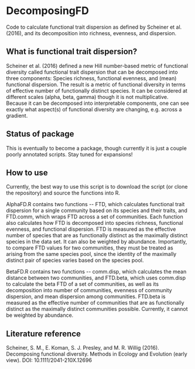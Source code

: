 # DecomposingFD
Code to calculate functional trait dispersion as defined by Scheiner et al. (2016), and its decomposition into richness, evenness, and dispersion.

## What is functional trait dispersion?

Scheiner et al. (2016) defined a new Hill number-based metric of functional diversity called functional trait dispersion that can be decomposed into three components: Species richness, functional evenness, and (mean) functional dispersion. The result is a metric of functional diversity in terms of effective number of functionally distinct species. It can be considered at different scales (alpha, beta, gamma) though it is not multiplicative. Because it can be decomposed into interpretable components, one can see exactly what aspect(s) of functional diversity are changing, e.g. across a gradient.

## Status of package
This is eventually to become a package, though currently it is just a couple poorly annotated scripts. Stay tuned for expansions!

## How to use
Currently, the best way to use this script is to download the script (or clone the repository) and source the functions into R.

AlphaFD.R contains two functions -- FTD, which calculates functional trait dispersion for a single community based on its species and their traits, and FTD.comm, which wraps FTD across a set of communities. Each function also calculates how FTD is decomposed into species richness, functional evenness, and functional dispersion. FTD is measured as the effective number of species that are as functionally distinct as the maximally distinct species in the data set. It can also be weighted by abundance. Importantly, to compare FTD values for two communities, they must be treated as arising from the same species pool, since the identity of the maximally distinct pair of species varies based on the species pool.

BetaFD.R contains two functions -- comm.disp, which calculates the mean distance between two communities, and FTD.beta, which uses comm.disp to calculate the beta FTD of a set of communities, as well as its decomposition into number of communities, evenness of community dispersion, and mean dispersion among communities. FTD.beta is measured as the effective number of communities that are as functionally distinct as the maximally distinct communities possible. Currently, it cannot be weighted by abundance.

## Literature reference

Scheiner, S. M., E. Koman, S. J. Presley, and M. R. Willig (2016). Decomposing functional diversity. Methods in Ecology and Evolution (early view). DOI: 10.1111/2041-210X.12696
